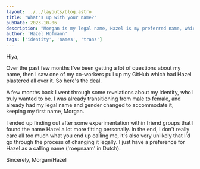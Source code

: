 ```yaml
---
layout: ../../layouts/blog.astro
title: "What's up with your name?"
pubDate: 2023-10-06
description: "Morgan is my legal name, Hazel is my preferred name, which one you end up using doesn't really matter."
author: 'Hazel Hofmann'
tags: ['identity', 'names', 'trans']
---
```

Hiya,

Over the past few months I've been getting a lot of questions about my name, then I saw one of my co-workers pull up my GitHub which had Hazel plastered all 
over it. So here's the deal.

A few months back I went through some revelations about my identity, who I truly wanted to be. I was already transitioning from male to female, and already
had my legal name and gender changed to accommodate it, keeping my first name, Morgan.

I ended up finding out after some experimentation within friend groups that I found the name Hazel a lot more fitting personally. In the end, I don't really
care all too much what you end up calling me, it's also very unlikely that I'd go through the process of changing it legally. I just have a preference for 
Hazel as a calling name ('roepnaam' in Dutch).
            
Sincerely, Morgan/Hazel